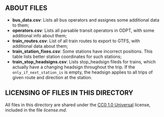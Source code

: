 ABOUT FILES
-----------

- **bus_data.csv**: Lists all bus operators and assignes some additional data to them;
- **operators.csv**: Lists all parsable transit operators in ODPT, with some additional info about them;
- **train_routes.csv**: List of all train routes to export to GTFS, with additional data about them;
- **train_station_fixes.csv**: Some stations have incorrect positions. This table lists better station coordinates for such stations;
- **train_stop_headsigns.csv**: Lists stop_headsign fileds for trains, which actually have a changing headsign throughout the trip. If the `only_if_next_station_is` is empty, the headsign applies to all trips of given route and direction at the station.


LICENSING OF FILES IN THIS DIRECTORY
------------------------------------

All files in this directory are shared under the [CC0 1.0 Universal](https://creativecommons.org/publicdomain/zero/1.0/) license, included in the file *license.md*.
